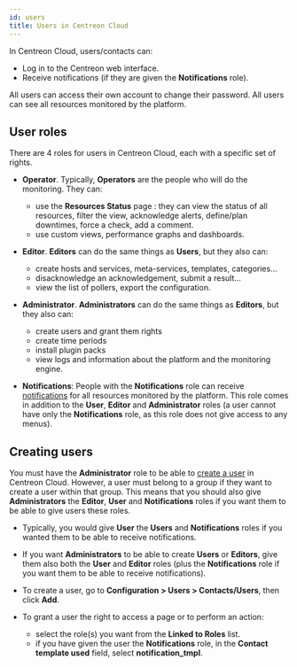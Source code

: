 ```yaml
---
id: users
title: Users in Centreon Cloud
---
```


In Centreon Cloud, users/contacts can:

* Log in to the Centreon web interface.
* Receive notifications (if they are given the **Notifications** role).

All users can access their own account to change their password. All users can see all resources monitored by the platform.

## User roles

There are 4 roles for users in Centreon Cloud, each with a specific set of rights.

* **Operator**. Typically, **Operators** are the people who will do the monitoring. They can:
  * use the **Resources Status** page : they can view the status of all resources, filter the view, acknowledge alerts, define/plan downtimes, force a check, add a comment.
  * use custom views, performance graphs and dashboards.

* **Editor**. **Editors** can do the same things as **Users**, but they also can:
  * create hosts and services, meta-services, templates, categories...
  * disacknowledge an acknowledgement, submit a result...
  * view the list of pollers, export the configuration.

* **Administrator**. **Administrators** can do the same things as **Editors**, but they also can:
  * create users and grant them rights
  * create time periods
  * install plugin packs
  * view logs and information about the platform and the monitoring engine.

* **Notifications**: People with the **Notifications** role can receive [notifications](../alerts-notifications/notif-configuration) for all resources monitored by the platform. This role comes in addition to the **User**, **Editor** and **Administrator** roles (a user cannot have only the **Notifications** role, as this role does not give access to any menus).

## Creating users

You must have the **Administrator** role to be able to [create a user](contacts-create) in Centreon Cloud. However, a user must belong to a group if they want to create a user within that group. This means that you should also give **Administrators** the **Editor**, **User** and **Notifications** roles if you want them to be able to give users these roles.

* Typically, you would give **User** the **Users** and **Notifications** roles if you wanted them to be able to receive notifications.
* If you want **Administrators** to be able to create **Users** or **Editors**, give them also both the **User** and **Editor** roles (plus the **Notifications** role if you want them to be able to receive notifications).

* To create a user, go to **Configuration > Users > Contacts/Users**, then click **Add**.
* To grant a user the right to access a page or to perform an action:
  * select the role(s) you want from the **Linked to Roles** list.
  * if you have given the user the **Notifications** role, in the **Contact template used** field, select **notification_tmpl**.
  